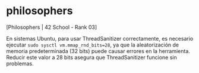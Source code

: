 # philosophers
[Philosophers | 42 School - Rank 03]

En sistemas Ubuntu, para usar ThreadSanitizer correctamente, es necesario ejecutar ```sudo sysctl vm.mmap_rnd_bits=28```, ya que la aleatorización de memoria predeterminada (32 bits) puede causar errores en la herramienta. Reducir este valor a 28 bits asegura que ThreadSanitizer funcione sin problemas.